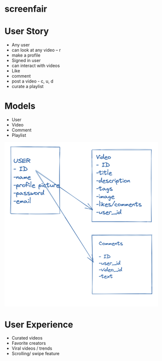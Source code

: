# screenfair

# User Story 
- Any user 
- can look at any video – r 
- make a profile 
- Signed in user 
- can interact with videos
- Like
- comment
- post a video - c, u, d
- curate a playlist 

# Models
- User
- Video
- Comment
- Playlist 

![alt text](images/erd.png)


# User Experience
- Curated videos
- Favorite creators
- Viral videos / trends
- Scrolling/ swipe feature


